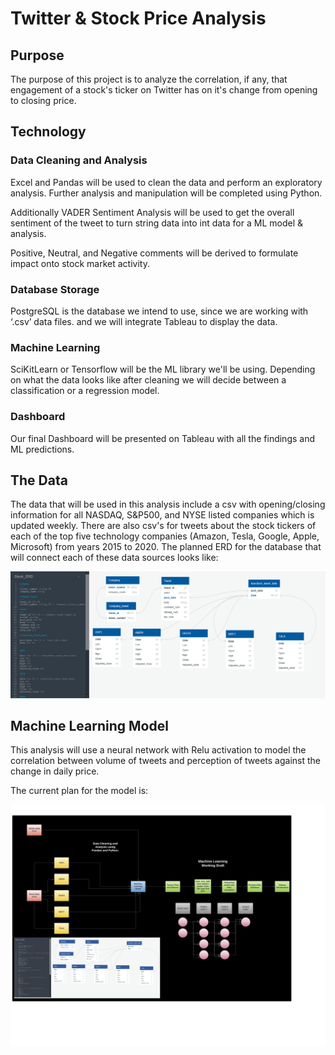 # Twitter & Stock Price Analysis  

## Purpose 

The purpose of this project is to analyze the correlation, if any, that engagement of a stock's ticker on Twitter has on it's change from opening to closing price. 

## Technology 

  ### Data Cleaning and Analysis
   Excel and Pandas will be used to clean the data and perform an exploratory analysis. Further analysis and manipulation will be completed using Python. 


  Additionally VADER Sentiment Analysis will be used to get the overall sentiment of the tweet to turn string data into int data for a ML model & analysis.
  
  Positive, Neutral, and Negative comments will be derived to formulate impact onto stock market activity.


  ### Database Storage
  PostgreSQL is the database we intend to use, since we are working with ‘.csv’ data files. and we will integrate Tableau to display the data.


  ### Machine Learning
  SciKitLearn or Tensorflow will be the ML library we'll be using. Depending on what the data looks like after cleaning we will decide between a classification or   a regression model. 


  ### Dashboard
  Our final Dashboard will be presented on Tableau with all the findings and ML predictions.

## The Data 

The data that will be used in this analysis include a csv with opening/closing information for all NASDAQ, S&P500, and NYSE listed companies which is updated weekly. There are also csv's for tweets about the stock tickers of each of the top five technology companies (Amazon, Tesla, Google, Apple, Microsoft) from years 2015 to 2020. The planned ERD for the database that will connect each of these data sources looks like: 

![rough_stock_erd.png](Deliverable_1/ERD_v.1/rough_stock_erd.PNG)

## Machine Learning Model 

This analysis will use a neural network with Relu activation to model the correlation between volume of tweets and perception of tweets against the change in daily price. 

The current plan for the model is: 

![MM_Model.png](Deliverable_1/MM_Model.png)
